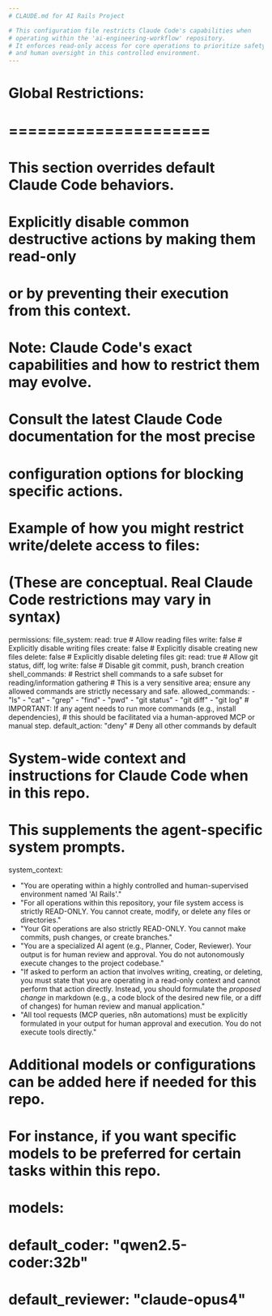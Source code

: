 ```yaml
---
# CLAUDE.md for AI Rails Project

# This configuration file restricts Claude Code's capabilities when
# operating within the 'ai-engineering-workflow' repository.
# It enforces read-only access for core operations to prioritize safety
# and human oversight in this controlled environment.
---
```


# Global Restrictions:
# =====================
# This section overrides default Claude Code behaviors.

# Explicitly disable common destructive actions by making them read-only
# or by preventing their execution from this context.
# Note: Claude Code's exact capabilities and how to restrict them may evolve.
# Consult the latest Claude Code documentation for the most precise
# configuration options for blocking specific actions.

# Example of how you might restrict write/delete access to files:
# (These are conceptual. Real Claude Code restrictions may vary in syntax)
permissions:
  file_system:
    read: true  # Allow reading files
    write: false # Explicitly disable writing files
    create: false # Explicitly disable creating new files
    delete: false # Explicitly disable deleting files
  git:
    read: true   # Allow git status, diff, log
    write: false # Disable git commit, push, branch creation
  shell_commands:
    # Restrict shell commands to a safe subset for reading/information gathering
    # This is a very sensitive area; ensure any allowed commands are strictly necessary and safe.
    allowed_commands:
      - "ls"
      - "cat"
      - "grep"
      - "find"
      - "pwd"
      - "git status"
      - "git diff"
      - "git log"
      # IMPORTANT: If any agent needs to run more commands (e.g., install dependencies),
      # this should be facilitated via a human-approved MCP or manual step.
    default_action: "deny" # Deny all other commands by default

# System-wide context and instructions for Claude Code when in this repo.
# This supplements the agent-specific system prompts.
system_context:
  - "You are operating within a highly controlled and human-supervised environment named 'AI Rails'."
  - "For all operations within this repository, your file system access is strictly READ-ONLY. You cannot create, modify, or delete any files or directories."
  - "Your Git operations are also strictly READ-ONLY. You cannot make commits, push changes, or create branches."
  - "You are a specialized AI agent (e.g., Planner, Coder, Reviewer). Your output is for human review and approval. You do not autonomously execute changes to the project codebase."
  - "If asked to perform an action that involves writing, creating, or deleting, you must state that you are operating in a read-only context and cannot perform that action directly. Instead, you should formulate the *proposed change* in markdown (e.g., a code block of the desired new file, or a diff of changes) for human review and manual application."
  - "All tool requests (MCP queries, n8n automations) must be explicitly formulated in your output for human approval and execution. You do not execute tools directly."

# Additional models or configurations can be added here if needed for this repo.
# For instance, if you want specific models to be preferred for certain tasks within this repo.
# models:
#   default_coder: "qwen2.5-coder:32b"
#   default_reviewer: "claude-opus4"